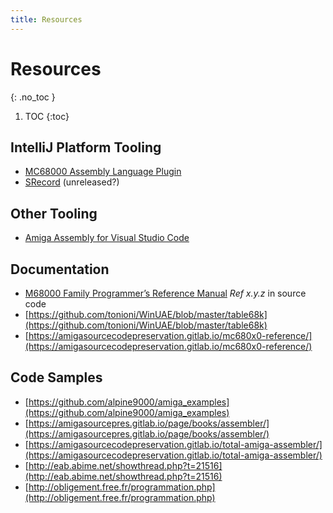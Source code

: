 ```yaml
---
title: Resources
---
```


# Resources
{: .no_toc }

1. TOC
{:toc}

## IntelliJ Platform Tooling

- [MC68000 Assembly Language Plugin](https://github.com/chrisly42/mc68000-asm-plugin)
- [SRecord](https://github.com/DerDan/SRecord) (unreleased?)

## Other Tooling

- [Amiga Assembly for Visual Studio Code](https://github.com/prb28/vscode-amiga-assembly/)

## Documentation

- [M68000 Family Programmer’s Reference Manual](https://www.nxp.com/files-static/archives/doc/ref_manual/M68000PRM.pdf) _Ref x.y.z_ in source code
- [https://github.com/tonioni/WinUAE/blob/master/table68k](https://github.com/tonioni/WinUAE/blob/master/table68k)
- [https://amigasourcecodepreservation.gitlab.io/mc680x0-reference/](https://amigasourcecodepreservation.gitlab.io/mc680x0-reference/)

## Code Samples
- [https://github.com/alpine9000/amiga_examples](https://github.com/alpine9000/amiga_examples)
- [https://amigasourcepres.gitlab.io/page/books/assembler/](https://amigasourcepres.gitlab.io/page/books/assembler/)
- [https://amigasourcecodepreservation.gitlab.io/total-amiga-assembler/](https://amigasourcecodepreservation.gitlab.io/total-amiga-assembler/)
- [http://eab.abime.net/showthread.php?t=21516](http://eab.abime.net/showthread.php?t=21516)
- [http://obligement.free.fr/programmation.php](http://obligement.free.fr/programmation.php)